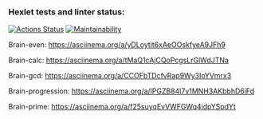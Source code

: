 ### Hexlet tests and linter status:
[![Actions Status](https://github.com/davydovks/php-project-45/workflows/hexlet-check/badge.svg)](https://github.com/davydovks/php-project-45/actions)
[![Maintainability](https://api.codeclimate.com/v1/badges/8ed7de1be0349c95e7ab/maintainability)](https://codeclimate.com/github/davydovks/php-project-45/maintainability)

Brain-even: https://asciinema.org/a/yDLoytit6xAeOOskfyeA9JFh9

Brain-calc: https://asciinema.org/a/tMaQ1cAjCQoPcgsLrGlWdJTNa

Brain-gcd: https://asciinema.org/a/CCOFbTDcfvRap9Wy3IoYVmrx3

Brain-progression: https://asciinema.org/a/lPGZB84l7v1MNH3AKbbhD6iFd

Brain-prime: https://asciinema.org/a/f25suyqEvVWFGWq4idpYSpdYt